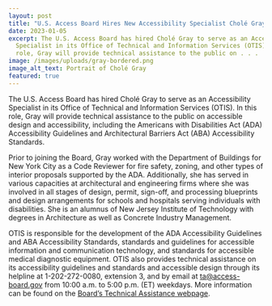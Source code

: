 ```yaml
---
layout: post
title: "U.S. Access Board Hires New Accessibility Specialist Cholé Gray "
date: 2023-01-05
excerpt: The U.S. Access Board has hired Cholé Gray to serve as an Accessibility
  Specialist in its Office of Technical and Information Services (OTIS). In this
  role, Gray will provide technical assistance to the public on . . .
image: /images/uploads/gray-bordered.png
image_alt_text: Portrait of Cholé Gray
featured: true
---
```

The U.S. Access Board has hired Cholé Gray to serve as an Accessibility Specialist in its Office of Technical and Information Services (OTIS). In this role, Gray will provide technical assistance to the public on accessible design and accessibility, including the Americans with Disabilities Act (ADA) Accessibility Guidelines and Architectural Barriers Act (ABA) Accessibility Standards.  

Prior to joining the Board, Gray worked with the Department of Buildings for New York City as a Code Reviewer for fire safety, zoning, and other types of interior proposals supported by the ADA. Additionally, she has served in various capacities at architectural and engineering firms where she was involved in all stages of design, permit, sign-off, and processing blueprints and design arrangements for schools and hospitals serving individuals with disabilities. She is an alumnus of New Jersey Institute of Technology with degrees in Architecture as well as Concrete Industry Management. 

OTIS is responsible for the development of the ADA Accessibility Guidelines and ABA Accessibility Standards, standards and guidelines for accessible information and communication technology, and standards for accessible medical diagnostic equipment. OTIS also provides technical assistance on its accessibility guidelines and standards and accessible design through its helpline at 1-202-272-0080, extension 3, and by email at [ta@access-board.gov](mailto:ta@access-board.gov) from 10:00 a.m. to 5:00 p.m. (ET) weekdays. More information can be found on the [Board’s Technical Assistance webpage](https://www.access-board.gov/ta/).